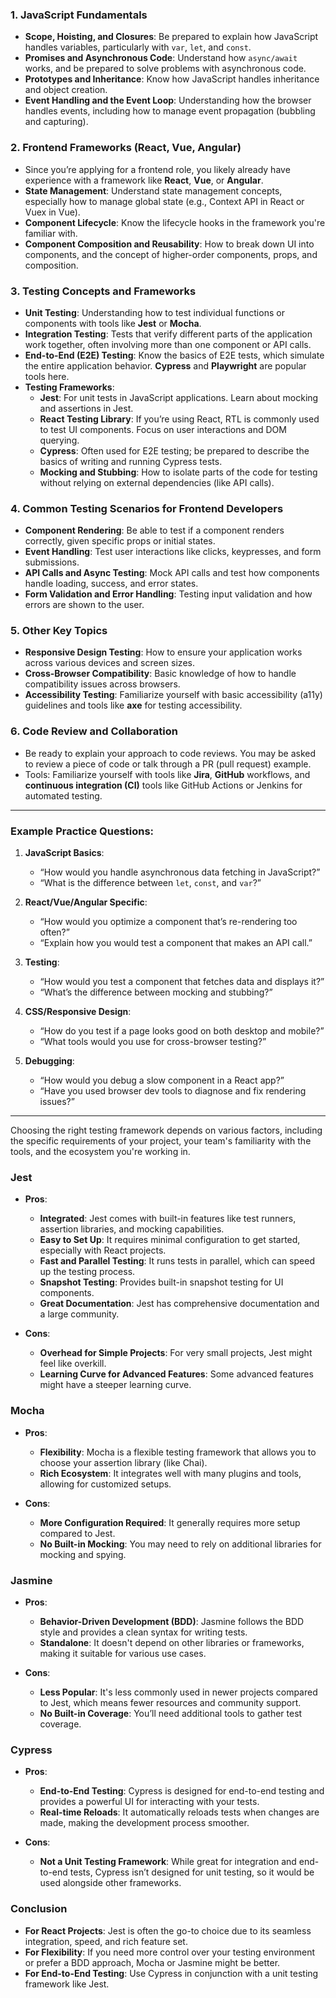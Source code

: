 





### 1. **JavaScript Fundamentals**
   - **Scope, Hoisting, and Closures**: Be prepared to explain how JavaScript handles variables, particularly with `var`, `let`, and `const`.
   - **Promises and Asynchronous Code**: Understand how `async/await` works, and be prepared to solve problems with asynchronous code.
   - **Prototypes and Inheritance**: Know how JavaScript handles inheritance and object creation.
   - **Event Handling and the Event Loop**: Understanding how the browser handles events, including how to manage event propagation (bubbling and capturing).

### 2. **Frontend Frameworks (React, Vue, Angular)**
   - Since you’re applying for a frontend role, you likely already have experience with a framework like **React**, **Vue**, or **Angular**. 
   - **State Management**: Understand state management concepts, especially how to manage global state (e.g., Context API in React or Vuex in Vue).
   - **Component Lifecycle**: Know the lifecycle hooks in the framework you're familiar with.
   - **Component Composition and Reusability**: How to break down UI into components, and the concept of higher-order components, props, and composition.

### 3. **Testing Concepts and Frameworks**
   - **Unit Testing**: Understanding how to test individual functions or components with tools like **Jest** or **Mocha**.
   - **Integration Testing**: Tests that verify different parts of the application work together, often involving more than one component or API calls.
   - **End-to-End (E2E) Testing**: Know the basics of E2E tests, which simulate the entire application behavior. **Cypress** and **Playwright** are popular tools here.
   - **Testing Frameworks**:
      - **Jest**: For unit tests in JavaScript applications. Learn about mocking and assertions in Jest.
      - **React Testing Library**: If you’re using React, RTL is commonly used to test UI components. Focus on user interactions and DOM querying.
      - **Cypress**: Often used for E2E testing; be prepared to describe the basics of writing and running Cypress tests.
      - **Mocking and Stubbing**: How to isolate parts of the code for testing without relying on external dependencies (like API calls).

### 4. **Common Testing Scenarios for Frontend Developers**
   - **Component Rendering**: Be able to test if a component renders correctly, given specific props or initial states.
   - **Event Handling**: Test user interactions like clicks, keypresses, and form submissions.
   - **API Calls and Async Testing**: Mock API calls and test how components handle loading, success, and error states.
   - **Form Validation and Error Handling**: Testing input validation and how errors are shown to the user.

### 5. **Other Key Topics**
   - **Responsive Design Testing**: How to ensure your application works across various devices and screen sizes.
   - **Cross-Browser Compatibility**: Basic knowledge of how to handle compatibility issues across browsers.
   - **Accessibility Testing**: Familiarize yourself with basic accessibility (a11y) guidelines and tools like **axe** for testing accessibility.

### 6. **Code Review and Collaboration**
   - Be ready to explain your approach to code reviews. You may be asked to review a piece of code or talk through a PR (pull request) example.
   - Tools: Familiarize yourself with tools like **Jira**, **GitHub** workflows, and **continuous integration (CI)** tools like GitHub Actions or Jenkins for automated testing.

---

### Example Practice Questions:

1. **JavaScript Basics**:
   - “How would you handle asynchronous data fetching in JavaScript?”
   - “What is the difference between `let`, `const`, and `var`?”

2. **React/Vue/Angular Specific**:
   - “How would you optimize a component that’s re-rendering too often?”
   - “Explain how you would test a component that makes an API call.”

3. **Testing**:
   - “How would you test a component that fetches data and displays it?”
   - “What’s the difference between mocking and stubbing?”

4. **CSS/Responsive Design**:
   - “How do you test if a page looks good on both desktop and mobile?”
   - “What tools would you use for cross-browser testing?”

5. **Debugging**:
   - “How would you debug a slow component in a React app?”
   - “Have you used browser dev tools to diagnose and fix rendering issues?”

---




Choosing the right testing framework depends on various factors, including the specific requirements of your project, your team's familiarity with the tools, and the ecosystem you're working in. 

### Jest
- **Pros**:
  - **Integrated**: Jest comes with built-in features like test runners, assertion libraries, and mocking capabilities.
  - **Easy to Set Up**: It requires minimal configuration to get started, especially with React projects.
  - **Fast and Parallel Testing**: It runs tests in parallel, which can speed up the testing process.
  - **Snapshot Testing**: Provides built-in snapshot testing for UI components.
  - **Great Documentation**: Jest has comprehensive documentation and a large community.

- **Cons**:
  - **Overhead for Simple Projects**: For very small projects, Jest might feel like overkill.
  - **Learning Curve for Advanced Features**: Some advanced features might have a steeper learning curve.

### Mocha
- **Pros**:
  - **Flexibility**: Mocha is a flexible testing framework that allows you to choose your assertion library (like Chai).
  - **Rich Ecosystem**: It integrates well with many plugins and tools, allowing for customized setups.
  
- **Cons**:
  - **More Configuration Required**: It generally requires more setup compared to Jest.
  - **No Built-in Mocking**: You may need to rely on additional libraries for mocking and spying.

### Jasmine
- **Pros**:
  - **Behavior-Driven Development (BDD)**: Jasmine follows the BDD style and provides a clean syntax for writing tests.
  - **Standalone**: It doesn't depend on other libraries or frameworks, making it suitable for various use cases.

- **Cons**:
  - **Less Popular**: It's less commonly used in newer projects compared to Jest, which means fewer resources and community support.
  - **No Built-in Coverage**: You’ll need additional tools to gather test coverage.

### Cypress
- **Pros**:
  - **End-to-End Testing**: Cypress is designed for end-to-end testing and provides a powerful UI for interacting with your tests.
  - **Real-time Reloads**: It automatically reloads tests when changes are made, making the development process smoother.

- **Cons**:
  - **Not a Unit Testing Framework**: While great for integration and end-to-end tests, Cypress isn’t designed for unit testing, so it would be used alongside other frameworks.

### Conclusion
- **For React Projects**: Jest is often the go-to choice due to its seamless integration, speed, and rich feature set.
- **For Flexibility**: If you need more control over your testing environment or prefer a BDD approach, Mocha or Jasmine might be better.
- **For End-to-End Testing**: Use Cypress in conjunction with a unit testing framework like Jest.






